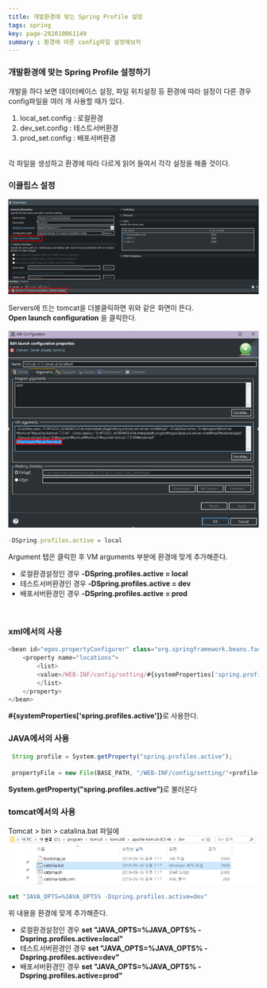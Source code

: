 ```yaml
---
title: 개발환경에 맞는 Spring Profile 설정
tags: spring
key: page-202010061149
summary : 환경에 따른 config파일 설정해보자
---
```


### 개발환경에 맞는 Spring Profile 설정하기
개발을 하다 보면 데이터베이스 설정, 파일 위치설정 등 환경에 따라 설정이 다른 경우 config파일을 여러 개 사용할 때가 있다. <br/>
1. local_set.config : 로컬환경 <br/>
2. dev_set.config : 테스트서버환경 <br/>
3. prod_set.config : 배포서버환경 <br/>
<br/>
각 파일을 생성하고 환경에 따라 다르게 읽어 들여서 각각 설정을 해줄 것이다. <br/>

### 이클립스 설정

 ![Image Alt 텍스트](/assets/images/tomcatclick.PNG)

Servers에 뜨는 tomcat을 더블클릭하면 위와 같은 화면이 뜬다. <br/>
<b>Open launch configuration</b> 을 클릭한다. <br/>
<br/>
 ![Image Alt 텍스트](/assets/images/tom.PNG)
```javascript
-DSpring.profiles.active = local
```
Argument 탭은 클릭한 후 VM arguments 부분에 환경에 맞게 추가해준다.<br/>
- 로컬환경설정인 경우 <b>-DSpring.profiles.active = local</b> <br/>
- 테스트서버환경인 경우 <b>-DSpring.profiles.active = dev</b> <br/>
- 배포서버환경인 경우 <b>-DSpring.profiles.active = prod</b> <br/>
<br/>

### xml에서의 사용
```javascript
<bean id="egov.propertyConfigurer" class="org.springframework.beans.factory.config.PropertyPlaceholderConfigurer">
	<property name="locations">
		<list>
		<value>/WEB-INF/config/setting/#{systemProperties['spring.profiles.active']}_set.config</value>
		</list>
	</property>
</bean>
```
<b>#{systemProperties['spring.profiles.active']}</b>로 사용한다.
<br/>

### JAVA에서의 사용
```javascript
 String profile = System.getProperty("spring.profiles.active");
 
 propertyFile = new File(BASE_PATH, "/WEB-INF/config/setting/"+profile+"_set.config");
```
<b>System.getProperty("spring.profiles.active")</b>로 불러온다
<br/>

### tomcat에서의 사용

Tomcat > bin > catalina.bat 파일에 
 ![Image Alt 텍스트](/assets/images/cat.PNG)

```javascript
set "JAVA_OPTS=%JAVA_OPTS% -Dspring.profiles.active=dev"
```
위 내용을 환경에 맞게 추가해준다. </b>
- 로컬환경설정인 경우 <b>set "JAVA_OPTS=%JAVA_OPTS% -Dspring.profiles.active=local"</b> <br/>
- 테스트서버환경인 경우 <b>set "JAVA_OPTS=%JAVA_OPTS% -Dspring.profiles.active=dev"</b> <br/>
- 배포서버환경인 경우 <b>set "JAVA_OPTS=%JAVA_OPTS% -Dspring.profiles.active=prod"</b> <br/>
<br/>
<br/>
<br/>
<br/>

